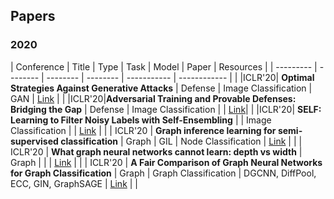 ## Papers

### 2020
| Conference | Title           | Type       |  Task |  Model     |  Paper       | Resources |
| --------- | -------- | -------- | -------- | ----------- | ------------ |  |
|ICLR'20| **Optimal Strategies Against Generative Attacks**  | Defense  |  Image Classification  | GAN | [Link](https://openreview.net/pdf?id=BkgzMCVtPB) | |
|ICLR'20|**Adversarial Training and Provable Defenses: Bridging the Gap** | Defense | Image Classification |  | [Link](https://openreview.net/pdf?id=SJxSDxrKDr)| |
|ICLR'20| **SELF: Learning to Filter Noisy Labels with Self-Ensembling** |  | Image Classification |  | [Link](https://openreview.net/pdf?id=HkgsPhNYPS) | |
| ICLR'20 | **Graph inference learning for semi-supervised classification** | Graph | GIL | Node Classification | [Link](https://openreview.net/pdf?id=r1evOhEKvH) |  |
| ICLR'20 | **What graph neural networks cannot learn: depth vs width** | Graph |  |  | [Link](https://openreview.net/pdf?id=B1l2bp4YwS) |  |
| ICLR'20 | **A Fair Comparison of Graph Neural Networks for Graph Classification** | Graph | Graph Classification | DGCNN, DiffPool, ECC, GIN, GraphSAGE | [Link](https://openreview.net/pdf?id=HygDF6NFPB) |  |

